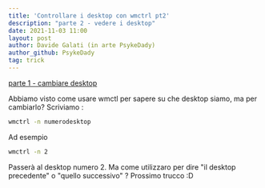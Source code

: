 ```yaml
---
title: 'Controllare i desktop con wmctrl pt2'
description: "parte 2 - vedere i desktop"
date: 2021-11-03 11:00
layout: post
author: Davide Galati (in arte PsykeDady)
author_github: PsykeDady
tag: trick
---
```


[parte 1 - cambiare desktop](https://feed.linuxpeople.org/posts/wmctrl-desktop-pt1)


Abbiamo visto come usare wmctl per sapere su che desktop siamo, ma per cambiarlo? 
Scriviamo :
```bash
wmctrl -n numerodesktop 
```
Ad esempio 
```bash
wmctrl -n 2 
```
Passerà al desktop numero 2. Ma come utilizzaro per dire "il desktop precedente" o "quello successivo" ? 
Prossimo trucco :D
